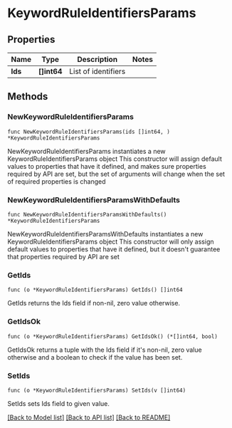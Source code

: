 # KeywordRuleIdentifiersParams

## Properties

Name | Type | Description | Notes
------------ | ------------- | ------------- | -------------
**Ids** | **[]int64** | List of identifiers | 

## Methods

### NewKeywordRuleIdentifiersParams

`func NewKeywordRuleIdentifiersParams(ids []int64, ) *KeywordRuleIdentifiersParams`

NewKeywordRuleIdentifiersParams instantiates a new KeywordRuleIdentifiersParams object
This constructor will assign default values to properties that have it defined,
and makes sure properties required by API are set, but the set of arguments
will change when the set of required properties is changed

### NewKeywordRuleIdentifiersParamsWithDefaults

`func NewKeywordRuleIdentifiersParamsWithDefaults() *KeywordRuleIdentifiersParams`

NewKeywordRuleIdentifiersParamsWithDefaults instantiates a new KeywordRuleIdentifiersParams object
This constructor will only assign default values to properties that have it defined,
but it doesn't guarantee that properties required by API are set

### GetIds

`func (o *KeywordRuleIdentifiersParams) GetIds() []int64`

GetIds returns the Ids field if non-nil, zero value otherwise.

### GetIdsOk

`func (o *KeywordRuleIdentifiersParams) GetIdsOk() (*[]int64, bool)`

GetIdsOk returns a tuple with the Ids field if it's non-nil, zero value otherwise
and a boolean to check if the value has been set.

### SetIds

`func (o *KeywordRuleIdentifiersParams) SetIds(v []int64)`

SetIds sets Ids field to given value.



[[Back to Model list]](../README.md#documentation-for-models) [[Back to API list]](../README.md#documentation-for-api-endpoints) [[Back to README]](../README.md)


